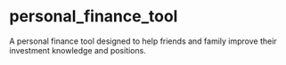 # personal_finance_tool
A personal finance tool designed to help friends and family improve their investment knowledge and positions.
